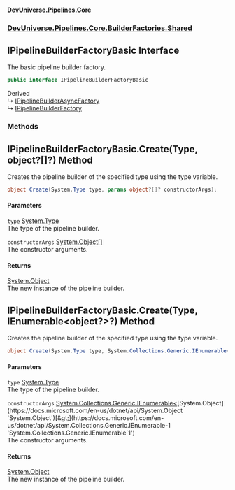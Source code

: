 #### [DevUniverse.Pipelines.Core](Pipelines.md 'Pipelines')
### [DevUniverse.Pipelines.Core.BuilderFactories.Shared](Pipelines.md#DevUniverse.Pipelines.Core.BuilderFactories.Shared 'DevUniverse.Pipelines.Core.BuilderFactories.Shared')
## IPipelineBuilderFactoryBasic Interface
The basic pipeline builder factory.  
```csharp
public interface IPipelineBuilderFactoryBasic
```

Derived  
&#8627; [IPipelineBuilderAsyncFactory](IPipelineBuilderAsyncFactory.md 'DevUniverse.Pipelines.Core.BuilderFactories.IPipelineBuilderAsyncFactory')  
&#8627; [IPipelineBuilderFactory](IPipelineBuilderFactory.md 'DevUniverse.Pipelines.Core.BuilderFactories.IPipelineBuilderFactory')  
### Methods
<a name='DevUniverse.Pipelines.Core.BuilderFactories.Shared.IPipelineBuilderFactoryBasic.Create(System.Type.object....)'></a>
## IPipelineBuilderFactoryBasic.Create(Type, object?[]?) Method
Creates the pipeline builder of the specified type using the type variable.  
```csharp
object Create(System.Type type, params object?[]? constructorArgs);
```
#### Parameters
<a name='DevUniverse.Pipelines.Core.BuilderFactories.Shared.IPipelineBuilderFactoryBasic.Create(System.Type.object....).type'></a>
`type` [System.Type](https://docs.microsoft.com/en-us/dotnet/api/System.Type 'System.Type')  
The type of the pipeline builder.
  
<a name='DevUniverse.Pipelines.Core.BuilderFactories.Shared.IPipelineBuilderFactoryBasic.Create(System.Type.object....).constructorArgs'></a>
`constructorArgs` [System.Object](https://docs.microsoft.com/en-us/dotnet/api/System.Object 'System.Object')[[]](https://docs.microsoft.com/en-us/dotnet/api/System.Array 'System.Array')  
The constructor arguments.
  
#### Returns
[System.Object](https://docs.microsoft.com/en-us/dotnet/api/System.Object 'System.Object')  
The new instance of the pipeline builder.
  
<a name='DevUniverse.Pipelines.Core.BuilderFactories.Shared.IPipelineBuilderFactoryBasic.Create(System.Type.System.Collections.Generic.IEnumerable.object...)'></a>
## IPipelineBuilderFactoryBasic.Create(Type, IEnumerable&lt;object?&gt;?) Method
Creates the pipeline builder of the specified type using the type variable.  
```csharp
object Create(System.Type type, System.Collections.Generic.IEnumerable<object?>? constructorArgs=null);
```
#### Parameters
<a name='DevUniverse.Pipelines.Core.BuilderFactories.Shared.IPipelineBuilderFactoryBasic.Create(System.Type.System.Collections.Generic.IEnumerable.object...).type'></a>
`type` [System.Type](https://docs.microsoft.com/en-us/dotnet/api/System.Type 'System.Type')  
The type of the pipeline builder.
  
<a name='DevUniverse.Pipelines.Core.BuilderFactories.Shared.IPipelineBuilderFactoryBasic.Create(System.Type.System.Collections.Generic.IEnumerable.object...).constructorArgs'></a>
`constructorArgs` [System.Collections.Generic.IEnumerable&lt;](https://docs.microsoft.com/en-us/dotnet/api/System.Collections.Generic.IEnumerable-1 'System.Collections.Generic.IEnumerable`1')[System.Object](https://docs.microsoft.com/en-us/dotnet/api/System.Object 'System.Object')[&gt;](https://docs.microsoft.com/en-us/dotnet/api/System.Collections.Generic.IEnumerable-1 'System.Collections.Generic.IEnumerable`1')  
The constructor arguments.
  
#### Returns
[System.Object](https://docs.microsoft.com/en-us/dotnet/api/System.Object 'System.Object')  
The new instance of the pipeline builder.
  
